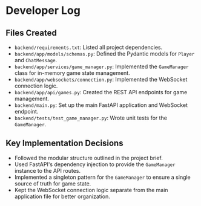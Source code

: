 # Developer Log

## Files Created

*   `backend/requirements.txt`: Listed all project dependencies.
*   `backend/app/models/schemas.py`: Defined the Pydantic models for `Player` and `ChatMessage`.
*   `backend/app/services/game_manager.py`: Implemented the `GameManager` class for in-memory game state management.
*   `backend/app/websockets/connection.py`: Implemented the WebSocket connection logic.
*   `backend/app/api/games.py`: Created the REST API endpoints for game management.
*   `backend/main.py`: Set up the main FastAPI application and WebSocket endpoint.
*   `backend/tests/test_game_manager.py`: Wrote unit tests for the `GameManager`.

## Key Implementation Decisions

*   Followed the modular structure outlined in the project brief.
*   Used FastAPI's dependency injection to provide the `GameManager` instance to the API routes.
*   Implemented a singleton pattern for the `GameManager` to ensure a single source of truth for game state.
*   Kept the WebSocket connection logic separate from the main application file for better organization.
